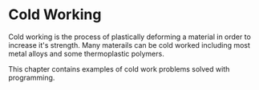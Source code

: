 # Cold Working

Cold working is the process of plastically deforming a material in order to increase it's strength. Many materails can be cold worked including most metal alloys and some thermoplastic polymers.

This chapter contains examples of cold work problems solved with programming.
